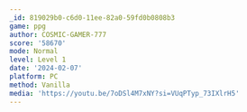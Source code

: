 ```yaml
---
_id: 819029b0-c6d0-11ee-82a0-59fd0b0808b3
game: ppg
author: COSMIC-GAMER-777
score: '58670'
mode: Normal
level: Level 1
date: '2024-02-07'
platform: PC
method: Vanilla
media: 'https://youtu.be/7oDSl4M7xNY?si=VUqPTyp_73IXlrH5'
---
```


